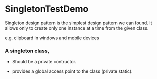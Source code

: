 # SingletonTestDemo
Singleton design pattern is the simplest design pattern we can found. It allows only to create only one instance at a time from the given class.

e.g. clipboard in windows and mobile devices

### A singleton class,

- Should be a private contructor.

- provides a global access point to the class (private static).
